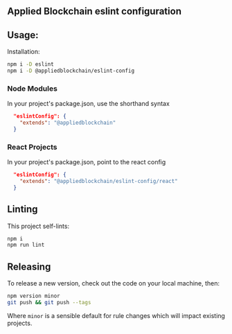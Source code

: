 ## Applied Blockchain eslint configuration

## Usage:

Installation:

```bash
npm i -D eslint
npm i -D @appliedblockchain/eslint-config
```

### Node Modules

In your project's package.json, use the shorthand syntax

```json
  "eslintConfig": {
    "extends": "@appliedblockchain"
  }
```

### React Projects

In your project's package.json, point to the react config

```json
  "eslintConfig": {
    "extends": "@appliedblockchain/eslint-config/react"
  }
```

## Linting

This project self-lints:

```bash
npm i
npm run lint
```

## Releasing

To release a new version, check out the code on your local machine, then:

```bash
npm version minor
git push && git push --tags
```

Where `minor` is a sensible default for rule changes which will impact existing projects.
